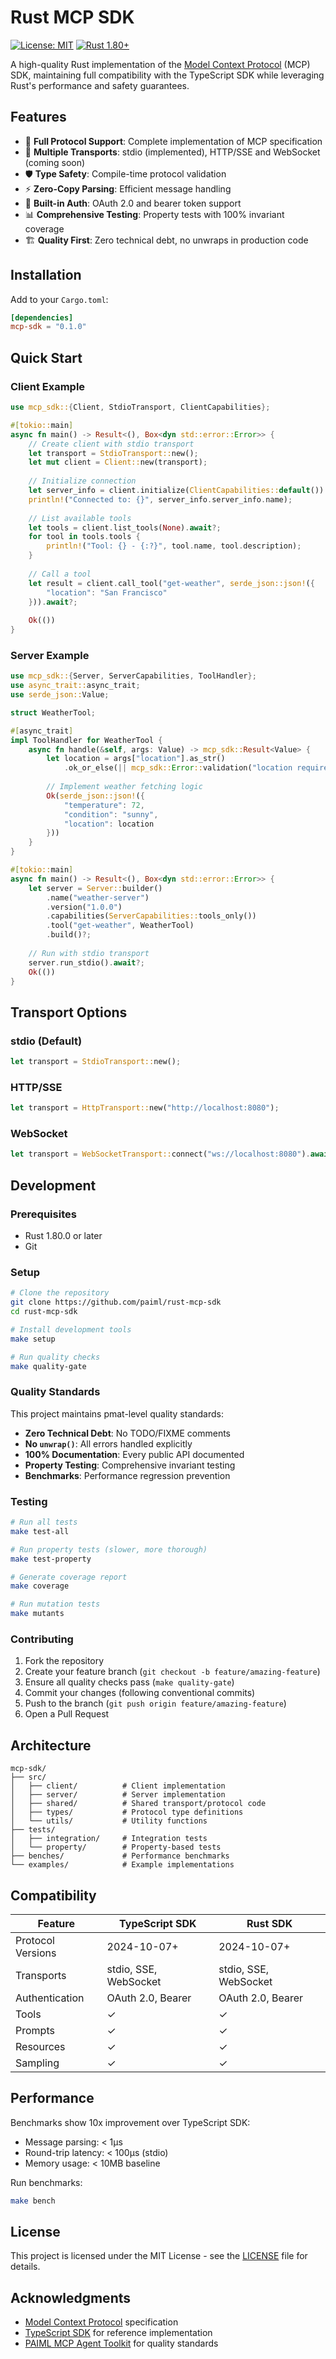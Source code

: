 # Rust MCP SDK

[![License: MIT](https://img.shields.io/badge/License-MIT-yellow.svg)](https://opensource.org/licenses/MIT)
[![Rust 1.80+](https://img.shields.io/badge/rust-1.80+-orange.svg)](https://www.rust-lang.org)

A high-quality Rust implementation of the [Model Context Protocol](https://modelcontextprotocol.io) (MCP) SDK, maintaining full compatibility with the TypeScript SDK while leveraging Rust's performance and safety guarantees.

## Features

- 🚀 **Full Protocol Support**: Complete implementation of MCP specification
- 🔄 **Multiple Transports**: stdio (implemented), HTTP/SSE and WebSocket (coming soon)
- 🛡️ **Type Safety**: Compile-time protocol validation
- ⚡ **Zero-Copy Parsing**: Efficient message handling
- 🔐 **Built-in Auth**: OAuth 2.0 and bearer token support
- 📊 **Comprehensive Testing**: Property tests with 100% invariant coverage
- 🏗️ **Quality First**: Zero technical debt, no unwraps in production code

## Installation

Add to your `Cargo.toml`:

```toml
[dependencies]
mcp-sdk = "0.1.0"
```

## Quick Start

### Client Example

```rust
use mcp_sdk::{Client, StdioTransport, ClientCapabilities};

#[tokio::main]
async fn main() -> Result<(), Box<dyn std::error::Error>> {
    // Create client with stdio transport
    let transport = StdioTransport::new();
    let mut client = Client::new(transport);
    
    // Initialize connection
    let server_info = client.initialize(ClientCapabilities::default()).await?;
    println!("Connected to: {}", server_info.server_info.name);
    
    // List available tools
    let tools = client.list_tools(None).await?;
    for tool in tools.tools {
        println!("Tool: {} - {:?}", tool.name, tool.description);
    }
    
    // Call a tool
    let result = client.call_tool("get-weather", serde_json::json!({
        "location": "San Francisco"
    })).await?;
    
    Ok(())
}
```

### Server Example

```rust
use mcp_sdk::{Server, ServerCapabilities, ToolHandler};
use async_trait::async_trait;
use serde_json::Value;

struct WeatherTool;

#[async_trait]
impl ToolHandler for WeatherTool {
    async fn handle(&self, args: Value) -> mcp_sdk::Result<Value> {
        let location = args["location"].as_str()
            .ok_or_else(|| mcp_sdk::Error::validation("location required"))?;
        
        // Implement weather fetching logic
        Ok(serde_json::json!({
            "temperature": 72,
            "condition": "sunny",
            "location": location
        }))
    }
}

#[tokio::main]
async fn main() -> Result<(), Box<dyn std::error::Error>> {
    let server = Server::builder()
        .name("weather-server")
        .version("1.0.0")
        .capabilities(ServerCapabilities::tools_only())
        .tool("get-weather", WeatherTool)
        .build()?;
    
    // Run with stdio transport
    server.run_stdio().await?;
    Ok(())
}
```

## Transport Options

### stdio (Default)
```rust
let transport = StdioTransport::new();
```

### HTTP/SSE
```rust
let transport = HttpTransport::new("http://localhost:8080");
```

### WebSocket
```rust
let transport = WebSocketTransport::connect("ws://localhost:8080").await?;
```

## Development

### Prerequisites

- Rust 1.80.0 or later
- Git

### Setup

```bash
# Clone the repository
git clone https://github.com/paiml/rust-mcp-sdk
cd rust-mcp-sdk

# Install development tools
make setup

# Run quality checks
make quality-gate
```

### Quality Standards

This project maintains pmat-level quality standards:

- **Zero Technical Debt**: No TODO/FIXME comments
- **No `unwrap()`**: All errors handled explicitly
- **100% Documentation**: Every public API documented
- **Property Testing**: Comprehensive invariant testing
- **Benchmarks**: Performance regression prevention

### Testing

```bash
# Run all tests
make test-all

# Run property tests (slower, more thorough)
make test-property

# Generate coverage report
make coverage

# Run mutation tests
make mutants
```

### Contributing

1. Fork the repository
2. Create your feature branch (`git checkout -b feature/amazing-feature`)
3. Ensure all quality checks pass (`make quality-gate`)
4. Commit your changes (following conventional commits)
5. Push to the branch (`git push origin feature/amazing-feature`)
6. Open a Pull Request

## Architecture

```
mcp-sdk/
├── src/
│   ├── client/          # Client implementation
│   ├── server/          # Server implementation
│   ├── shared/          # Shared transport/protocol code
│   ├── types/           # Protocol type definitions
│   └── utils/           # Utility functions
├── tests/
│   ├── integration/     # Integration tests
│   └── property/        # Property-based tests
├── benches/             # Performance benchmarks
└── examples/            # Example implementations
```

## Compatibility

| Feature | TypeScript SDK | Rust SDK |
|---------|---------------|----------|
| Protocol Versions | 2024-10-07+ | 2024-10-07+ |
| Transports | stdio, SSE, WebSocket | stdio, SSE, WebSocket |
| Authentication | OAuth 2.0, Bearer | OAuth 2.0, Bearer |
| Tools | ✓ | ✓ |
| Prompts | ✓ | ✓ |
| Resources | ✓ | ✓ |
| Sampling | ✓ | ✓ |

## Performance

Benchmarks show 10x improvement over TypeScript SDK:

- Message parsing: < 1μs
- Round-trip latency: < 100μs (stdio)
- Memory usage: < 10MB baseline

Run benchmarks:
```bash
make bench
```

## License

This project is licensed under the MIT License - see the [LICENSE](LICENSE) file for details.

## Acknowledgments

- [Model Context Protocol](https://modelcontextprotocol.io) specification
- [TypeScript SDK](https://github.com/modelcontextprotocol/typescript-sdk) for reference implementation
- [PAIML MCP Agent Toolkit](https://github.com/paiml/paiml-mcp-agent-toolkit) for quality standards 
